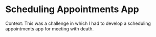 # Scheduling Appointments App
Context: This was a challenge in which I had to develop a scheduling appointments app for meeting with death.
